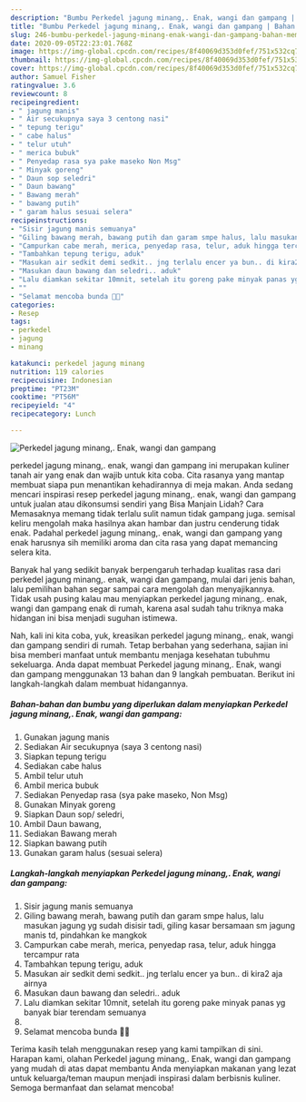 ```yaml
---
description: "Bumbu Perkedel jagung minang,. Enak, wangi dan gampang | Bahan Membuat Perkedel jagung minang,. Enak, wangi dan gampang Yang Enak Dan Lezat"
title: "Bumbu Perkedel jagung minang,. Enak, wangi dan gampang | Bahan Membuat Perkedel jagung minang,. Enak, wangi dan gampang Yang Enak Dan Lezat"
slug: 246-bumbu-perkedel-jagung-minang-enak-wangi-dan-gampang-bahan-membuat-perkedel-jagung-minang-enak-wangi-dan-gampang-yang-enak-dan-lezat
date: 2020-09-05T22:23:01.768Z
image: https://img-global.cpcdn.com/recipes/8f40069d353d0fef/751x532cq70/perkedel-jagung-minang-enak-wangi-dan-gampang-foto-resep-utama.jpg
thumbnail: https://img-global.cpcdn.com/recipes/8f40069d353d0fef/751x532cq70/perkedel-jagung-minang-enak-wangi-dan-gampang-foto-resep-utama.jpg
cover: https://img-global.cpcdn.com/recipes/8f40069d353d0fef/751x532cq70/perkedel-jagung-minang-enak-wangi-dan-gampang-foto-resep-utama.jpg
author: Samuel Fisher
ratingvalue: 3.6
reviewcount: 8
recipeingredient:
- " jagung manis"
- " Air secukupnya saya 3 centong nasi"
- " tepung terigu"
- " cabe halus"
- " telur utuh"
- " merica bubuk"
- " Penyedap rasa sya pake maseko Non Msg"
- " Minyak goreng"
- " Daun sop seledri"
- " Daun bawang"
- " Bawang merah"
- " bawang putih"
- " garam halus sesuai selera"
recipeinstructions:
- "Sisir jagung manis semuanya"
- "Giling bawang merah, bawang putih dan garam smpe halus, lalu masukan jagung yg sudah disisir tadi, giling kasar bersamaan sm jagung manis td, pindahkan ke mangkok"
- "Campurkan cabe merah, merica, penyedap rasa, telur, aduk hingga tercampur rata"
- "Tambahkan tepung terigu, aduk"
- "Masukan air sedkit demi sedkit.. jng terlalu encer ya bun.. di kira2 aja airnya"
- "Masukan daun bawang dan seledri.. aduk"
- "Lalu diamkan sekitar 10mnit, setelah itu goreng pake minyak panas yg banyak biar terendam semuanya"
- ""
- "Selamat mencoba bunda 🙏😇"
categories:
- Resep
tags:
- perkedel
- jagung
- minang

katakunci: perkedel jagung minang 
nutrition: 119 calories
recipecuisine: Indonesian
preptime: "PT23M"
cooktime: "PT56M"
recipeyield: "4"
recipecategory: Lunch

---
```



![Perkedel jagung minang,. Enak, wangi dan gampang](https://img-global.cpcdn.com/recipes/8f40069d353d0fef/751x532cq70/perkedel-jagung-minang-enak-wangi-dan-gampang-foto-resep-utama.jpg)


perkedel jagung minang,. enak, wangi dan gampang ini merupakan kuliner tanah air yang enak dan wajib untuk kita coba. Cita rasanya yang mantap membuat siapa pun menantikan kehadirannya di meja makan.
Anda sedang mencari inspirasi resep perkedel jagung minang,. enak, wangi dan gampang untuk jualan atau dikonsumsi sendiri yang Bisa Manjain Lidah? Cara Memasaknya memang tidak terlalu sulit namun tidak gampang juga. semisal keliru mengolah maka hasilnya akan hambar dan justru cenderung tidak enak. Padahal perkedel jagung minang,. enak, wangi dan gampang yang enak harusnya sih memiliki aroma dan cita rasa yang dapat memancing selera kita.



Banyak hal yang sedikit banyak berpengaruh terhadap kualitas rasa dari perkedel jagung minang,. enak, wangi dan gampang, mulai dari jenis bahan, lalu pemilihan bahan segar sampai cara mengolah dan menyajikannya. Tidak usah pusing kalau mau menyiapkan perkedel jagung minang,. enak, wangi dan gampang enak di rumah, karena asal sudah tahu triknya maka hidangan ini bisa menjadi suguhan istimewa.


Nah, kali ini kita coba, yuk, kreasikan perkedel jagung minang,. enak, wangi dan gampang sendiri di rumah. Tetap berbahan yang sederhana, sajian ini bisa memberi manfaat untuk membantu menjaga kesehatan tubuhmu sekeluarga. Anda dapat membuat Perkedel jagung minang,. Enak, wangi dan gampang menggunakan 13 bahan dan 9 langkah pembuatan. Berikut ini langkah-langkah dalam membuat hidangannya.

<!--inarticleads1-->

##### Bahan-bahan dan bumbu yang diperlukan dalam menyiapkan Perkedel jagung minang,. Enak, wangi dan gampang:

1. Gunakan  jagung manis
1. Sediakan  Air secukupnya (saya 3 centong nasi)
1. Siapkan  tepung terigu
1. Sediakan  cabe halus
1. Ambil  telur utuh
1. Ambil  merica bubuk
1. Sediakan  Penyedap rasa (sya pake maseko, Non Msg)
1. Gunakan  Minyak goreng
1. Siapkan  Daun sop/ seledri,
1. Ambil  Daun bawang,
1. Sediakan  Bawang merah
1. Siapkan  bawang putih
1. Gunakan  garam halus (sesuai selera)




<!--inarticleads2-->

##### Langkah-langkah menyiapkan Perkedel jagung minang,. Enak, wangi dan gampang:

1. Sisir jagung manis semuanya
1. Giling bawang merah, bawang putih dan garam smpe halus, lalu masukan jagung yg sudah disisir tadi, giling kasar bersamaan sm jagung manis td, pindahkan ke mangkok
1. Campurkan cabe merah, merica, penyedap rasa, telur, aduk hingga tercampur rata
1. Tambahkan tepung terigu, aduk
1. Masukan air sedkit demi sedkit.. jng terlalu encer ya bun.. di kira2 aja airnya
1. Masukan daun bawang dan seledri.. aduk
1. Lalu diamkan sekitar 10mnit, setelah itu goreng pake minyak panas yg banyak biar terendam semuanya
1. 
1. Selamat mencoba bunda 🙏😇




Terima kasih telah menggunakan resep yang kami tampilkan di sini. Harapan kami, olahan Perkedel jagung minang,. Enak, wangi dan gampang yang mudah di atas dapat membantu Anda menyiapkan makanan yang lezat untuk keluarga/teman maupun menjadi inspirasi dalam berbisnis kuliner. Semoga bermanfaat dan selamat mencoba!
